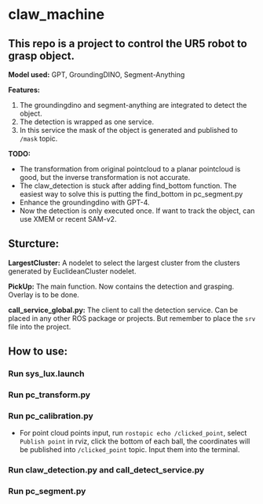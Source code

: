 # claw_machine

## This repo is a project to control the UR5 robot to grasp object. 
**Model used:** 
GPT, GroundingDINO, Segment-Anything

**Features:** 
1. The groundingdino and segment-anything are integrated to detect the object.
2. The detection is wrapped as one service. 
3. In this service the mask of the object is generated and published to `/mask` topic.

**TODO:**
- The transformation from original pointcloud to a planar pointcloud is good, but the inverse transformation is not accurate.
- The claw_detection is stuck after adding find_bottom function. The easiest way to solve this is putting the find_bottom in pc_segment.py
- Enhance the groundingdino with GPT-4.
- Now the detection is only executed once. If want to track the object, can use XMEM or recent SAM-v2.


## Sturcture:

**LargestCluster:** A nodelet to select the largest cluster from the clusters generated by EuclideanCluster nodelet.

**PickUp:** The main function. Now contains the detection and grasping. Overlay is to be done.

**call_service_global.py:** The client to call the detection service. Can be placed in any other ROS package or projects. But remember to place the `srv` file into the project.

## How to use:
### Run sys_lux.launch
### Run pc_transform.py

### Run pc_calibration.py

 - For point cloud points input, run `rostopic echo /clicked_point`, select `Publish point` in rviz, click the bottom of each ball, the coordinates will be published into `/clicked_point` topic. Input them into the terminal.
### Run claw_detection.py and call_detect_service.py

### Run pc_segment.py
